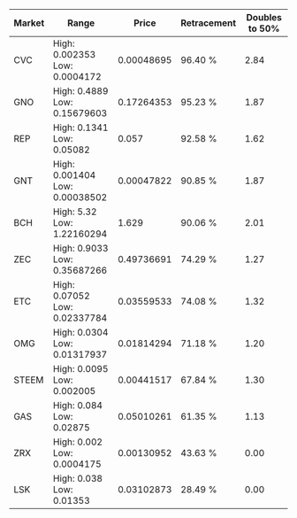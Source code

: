 | Market | Range | Price| Retracement | Doubles to 50% |
| --- | --- | --- | --- | --- |
| CVC | High: 0.002353<br />Low: 0.0004172 | 0.00048695 | 96.40 % | 2.84 |
| GNO | High: 0.4889<br />Low: 0.15679603 | 0.17264353 | 95.23 % | 1.87 |
| REP | High: 0.1341<br />Low: 0.05082 | 0.057 | 92.58 % | 1.62 |
| GNT | High: 0.001404<br />Low: 0.00038502 | 0.00047822 | 90.85 % | 1.87 |
| BCH | High: 5.32<br />Low: 1.22160294 | 1.629 | 90.06 % | 2.01 |
| ZEC | High: 0.9033<br />Low: 0.35687266 | 0.49736691 | 74.29 % | 1.27 |
| ETC | High: 0.07052<br />Low: 0.02337784 | 0.03559533 | 74.08 % | 1.32 |
| OMG | High: 0.0304<br />Low: 0.01317937 | 0.01814294 | 71.18 % | 1.20 |
| STEEM | High: 0.0095<br />Low: 0.002005 | 0.00441517 | 67.84 % | 1.30 |
| GAS | High: 0.084<br />Low: 0.02875 | 0.05010261 | 61.35 % | 1.13 |
| ZRX | High: 0.002<br />Low: 0.0004175 | 0.00130952 | 43.63 % | 0.00 |
| LSK | High: 0.038<br />Low: 0.01353 | 0.03102873 | 28.49 % | 0.00 |
